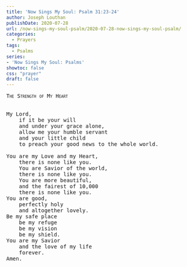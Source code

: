```yaml
---
title: 'Now Sings My Soul: Psalm 31:23-24'
author: Joseph Louthan
publishDate: 2020-07-28
url: /now-sings-my-soul-psalm/2020-07-28-now-sings-my-soul-psalm/
categories:
  - Prayers
tags:
  - Psalms
series:
- 'Now Sings My Soul: Psalms'
showtoc: false
css: "prayer"
draft: false
---
```

<pre>
<div style="font-variant: small-caps;">The Strength of My Heart</div>
&nbsp;
My Lord,
	if it be your will
	and under your grace alone,
	allow me your humble servant
	and your little child
	to preach your good news to the whole world.

You are my Love and my Heart,
	there is none like you.
	You are Savior of the world,
	there is none like you.
	You are more beautiful,
	and the fairest of 10,000
	there is none like you.
You are good,
	perfectly holy
	and altogether lovely.
Be my safe place
	be my refuge
	be my vision
	be my shield.
You are my Savior
	and the love of my life
	forever.
Amen.
</pre>